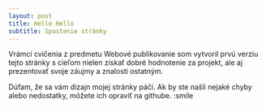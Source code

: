 ```yaml
---
layout: post
title: Hello Hello
subtitle: Spustenie stránky
---
```

Vrámci cvičenia z predmetu Webové publikovanie som vytvoril prvú verziu tejto stránky s cieľom nielen získať dobré hodnotenie za projekt, ale aj prezentovať svoje záujmy a znalosti ostatným.

Dúfam, že sa vám dizajn mojej stránky páči. Ak by ste našli nejaké chyby alebo nedostatky, môžete ich opraviť na githube. :smile
